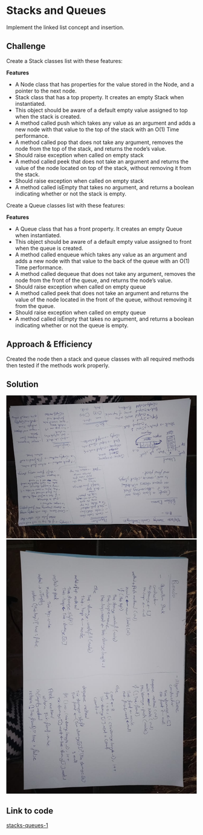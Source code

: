 # Stacks and Queues
Implement the linked list concept and insertion.

## Challenge

Create a Stack classes list with these features:

**Features** 
 - A Node class that has properties for the value stored in the Node, and a pointer to the next node.
 - Stack class that has a top property. It creates an empty Stack when instantiated.
 - This object should be aware of a default empty value assigned to top when the stack is created.
 - A method called push which takes any value as an argument and adds a new node with that value to the top of the stack with an O(1) Time performance.
 - A method called pop that does not take any argument, removes the node from the top of the stack, and returns the node’s value. 
 - Should raise exception when called on empty stack
 - A method called peek that does not take an argument and returns the value of the node located on top of the stack, without removing it from the stack.
 - Should raise exception when called on empty stack
 - A method called isEmpty that takes no argument, and returns a boolean indicating whether or not the stack is empty.

Create a Queue classes list with these features:

**Features** 
 - A Queue class that has a front property. It creates an empty Queue when instantiated.
 - This object should be aware of a default empty value assigned to front when the queue is created.
 - A method called enqueue which takes any value as an argument and adds a new node with that value to the back of the queue with an O(1) Time performance.
 - A method called dequeue that does not take any argument, removes the node from the front of the queue, and returns the node’s value.
 - Should raise exception when called on empty queue
 - A method called peek that does not take an argument and returns the value of the node located in the front of the queue, without removing it from the queue.
 - Should raise exception when called on empty queue
 - A method called isEmpty that takes no argument, and returns a boolean indicating whether or not the queue is empty.

## Approach & Efficiency
Created the node then a stack and queue classes with all required methods then tested if the methods work properly.

## Solution
![stacks-queues-1](../assets/stacks-queues-1.jpg)
![stacks-queues-2](../assets/stacks-queues-2.jpg)





## Link to code
[stacks-queues-1](./stacks-and-queues.js)
